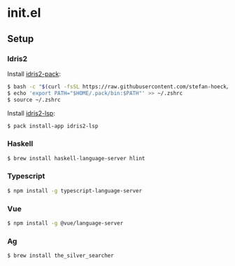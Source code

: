 # init.el

## Setup

### Idris2

Install [idris2-pack](https://github.com/stefan-hoeck/idris2-pack):

```sh
$ bash -c "$(curl -fsSL https://raw.githubusercontent.com/stefan-hoeck/idris2-pack/main/install.bash)"
$ echo 'export PATH="$HOME/.pack/bin:$PATH"' >> ~/.zshrc
$ source ~/.zshrc
```

Install [idris2-lsp](https://github.com/idris-community/idris2-lsp):

```sh
$ pack install-app idris2-lsp
```

### Haskell

```sh
$ brew install haskell-language-server hlint
```

### Typescript
```sh
$ npm install -g typescript-language-server
```

### Vue

```sh
$ npm install -g @vue/language-server
```

### Ag

```sh
$ brew install the_silver_searcher
```

